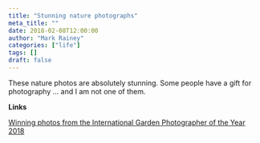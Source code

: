 ```yaml
---
title: "Stunning nature photographs"
meta_title: ""
date: 2018-02-08T12:00:00
author: "Mark Rainey"
categories: ["life"]
tags: []
draft: false
---
```

These nature photos are absolutely stunning. Some people have a gift for photography ... and I am not one of them.

__Links__

[Winning photos from the International Garden Photographer of the Year 2018](http://www.bbc.co.uk/news/in-pictures-42960835)
